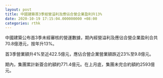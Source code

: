 ```yaml
---
layout: post
title: 中國建築首3季經營溢利及應佔合營企業盈利升13%
date: 2020-10-19 17:15:04.000000000 +08:00
categories: rthk
---
```


中國建築公布首3季未經審核的營運數據，期內經營溢利及應佔合營企業盈利合共70.8億港元，按年升13%。

首3季營業額升4%至近422.5億元，應佔合營企業營業額跌近23%至9.8億元。

期內，集團累計新簽合約額約771.4億元。在上月底，集團未完合約額約2593億元。
